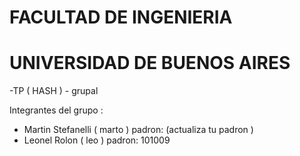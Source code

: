 # FACULTAD DE INGENIERIA
# UNIVERSIDAD DE BUENOS AIRES

-TP ( HASH ) - grupal

Integrantes del grupo : 
  + Martin Stefanelli ( marto )
  padron: (actualiza tu padron )
  + Leonel Rolon ( leo )
  padron: 101009
